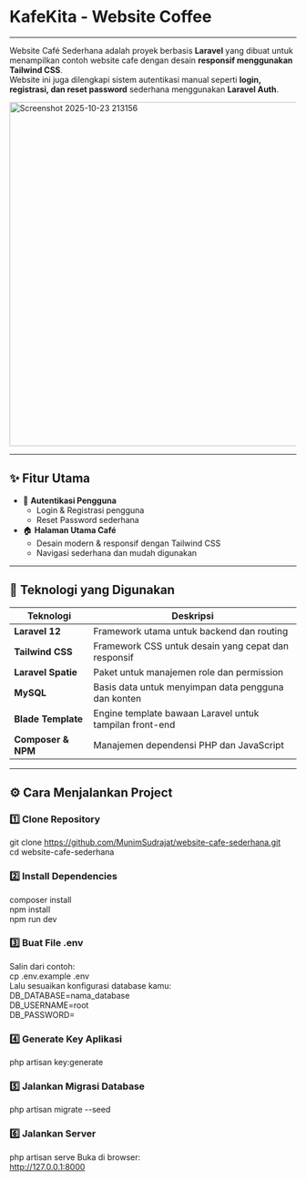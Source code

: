 # KafeKita - Website Coffee
---
Website Café Sederhana adalah proyek berbasis **Laravel** yang dibuat untuk menampilkan contoh website cafe dengan desain **responsif menggunakan Tailwind CSS**.  
Website ini juga dilengkapi sistem autentikasi manual seperti **login, registrasi, dan reset password** sederhana menggunakan  **Laravel Auth**.

<img width="1351" height="604" alt="Screenshot 2025-10-23 213156" src="https://github.com/user-attachments/assets/30c46fdf-0ee9-443e-9ee6-0088ff478da2" />

---

## ✨ Fitur Utama
- 🔐 **Autentikasi Pengguna**
  - Login & Registrasi pengguna
  - Reset Password sederhana
- 🏠 **Halaman Utama Café**
  - Desain modern & responsif dengan Tailwind CSS
  - Navigasi sederhana dan mudah digunakan

---

## 🧰 Teknologi yang Digunakan
| Teknologi | Deskripsi |
|------------|------------|
| **Laravel 12** | Framework utama untuk backend dan routing |
| **Tailwind CSS** | Framework CSS untuk desain yang cepat dan responsif |
| **Laravel Spatie** | Paket untuk manajemen role dan permission |
| **MySQL** | Basis data untuk menyimpan data pengguna dan konten |
| **Blade Template** | Engine template bawaan Laravel untuk tampilan front-end |
| **Composer & NPM** | Manajemen dependensi PHP dan JavaScript |

---

## ⚙️ Cara Menjalankan Project

### 1️⃣ Clone Repository
git clone https://github.com/MunimSudrajat/website-cafe-sederhana.git<br>
cd website-cafe-sederhana

### 2️⃣ Install Dependencies
composer install<br>
npm install<br>
npm run dev

### 3️⃣ Buat File .env
Salin dari contoh: <br>
cp .env.example .env <br>
Lalu sesuaikan konfigurasi database kamu: <br>
DB_DATABASE=nama_database<br>
DB_USERNAME=root<br>
DB_PASSWORD=

### 4️⃣ Generate Key Aplikasi
php artisan key:generate

### 5️⃣ Jalankan Migrasi Database
php artisan migrate --seed

### 6️⃣ Jalankan Server
php artisan serve
Buka di browser: <br>
http://127.0.0.1:8000
